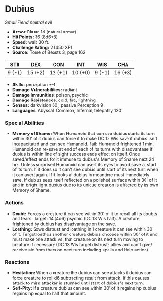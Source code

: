 # Dubius

*Small* *Fiend* *neutral evil*

- **Armor Class:** 14 (natural armor)
- **Hit Points:** 36 (8d6+8)
- **Speed:** walk 30 ft.
- **Challenge Rating:** 2 (450 XP)
- **Source:** Tome of Beasts 3, page 162

| STR | DEX | CON | INT | WIS | CHA |
| --- | --- | --- | --- | --- | --- |
| 9 (-1) | 15 (+2) | 12 (+1) | 10 (+0) | 9 (-1) | 16 (+3) |

- **Skills:** perception +-1
- **Damage Vulnerabilities:** radiant
- **Damage Immunities:** poison, psychic 
- **Damage Resistances:** cold, fire, lightning
- **Senses:** darkvision 60', passive Perception 9
- **Languages:** Abyssal, Common, Infernal, telepathy 120'

### Special Abilities

- **Memory of Shame:** When Humanoid that can see dubius starts its turn within 30' of it dubius can force it to make DC 13 Wis save if dubius isn't incapacitated and can see Humanoid. Fail: Humanoid frightened 1 min. Humanoid can re-save at end of each of its turns with disadvantage if dubius is within line of sight success ends effect on itself. Once saved/effect ends for it immune to dubius's Memory of Shame next 24 hrs. Unless surprised Humanoid can avert its eyes to avoid save at start of its turn. If it does so it can't see dubius until start of its next turn when it can avert again. If it looks at dubius in meantime must immediately save. If dubius sees itself reflected on a polished surface within 30' of it and in bright light dubius due to its unique creation is affected by its own Memory of Shame.

### Actions

- **Doubt:** Forces a creature it can see within 30' of it to recall all its doubts and fears. Target: 14 (4d6) psychic (DC 13 Wis half). A creature frightened by dubius has disadvantage on the save.
- **Loathing:** Sows distrust and loathing in 1 creature it can see within 30' of it. Target loathes another creature dubius chooses within 30' of it and must make one attack vs. that creature on its next turn moving to creature if necessary (DC 13 Wis target distrusts allies and can't give/ receive aid from them on next turn including spells and Help action).

### Reactions

- **Hesitation:** When a creature the dubius can see attacks it dubius can force creature to roll d6 subtracting result from attack. If this causes attack to miss attacker is stunned until start of dubius's next turn.
- **Self-Pity:** If a creature dubius can see within 30' of it regains hp dubius regains hp equal to half that amount.


